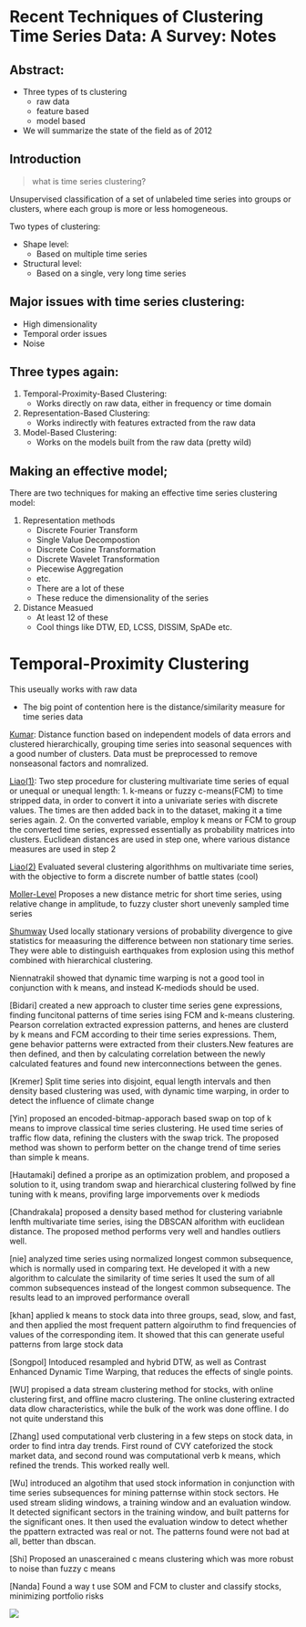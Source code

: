 # Recent Techniques of Clustering Time Series Data: A Survey: Notes

## Abstract: 

* Three types of ts clustering
	* raw data
	* feature based
	* model based
* We will summarize the state of the field as of 2012

## Introduction

> what is time series clustering?

Unsupervised classification of a set of unlabeled time series into groups or clusters, where each group is more or less homogeneous.
 
 Two types of clustering:
 * Shape level:
 	* Based on multiple time series
* Structural level:
	* Based on a single, very long time series 


## Major issues with time series clustering:

* High dimensionality
* Temporal order issues
* Noise

## Three types again:

1. Temporal-Proximity-Based Clustering:
	* Works directly on raw data, either in frequency or time domain
2. Representation-Based Clustering:
	* Works indirectly with features extracted from the raw data
3. Model-Based Clustering:
	* Works on the models built from the raw data (pretty wild)


## Making an effective model;

There are two techniques for making an effective time series clustering model:

1. Representation methods
	* Discrete Fourier Transform
	* Single Value Decompostion
	* Discrete Cosine Transformation
	* Discrete Wavelet Transformation
	* Piecewise Aggregation
	* etc.
	* There are a lot of these
	* These reduce the dimensionality of the series
2. Distance Measued
	* At least 12 of these
	* Cool things like DTW, ED, LCSS, DISSIM, SpADe etc.


# Temporal-Proximity Clustering

This useually works with raw data

* The big point of contention here is the distance/similarity measure for time series data


[Kumar](KumarSeasonalPatterns.pdf): Distance function based on independent models of data errors and clustered hierarchically, grouping time series into seasonal sequences with a good number of clusters. Data must be preprocessed to remove nonseasonal factors and nomralized.

[Liao(1)](Liao-TwoSteps.pdf): Two step procedure for clustering multivariate time series of equal or unequal or unequal length:
	1. k-means or fuzzy c-means(FCM) to time stripped data, in order to convert it into a univariate series with discrete values. The times are then added back in to the dataset, making it a time series again. 
	2. On the converted variable, employ k means or FCM to group the converted time series, expressed essentially as probability matrices into clusters. Euclidean distances are used in step one, where various distance measures are used in step 2

[Liao(2)](LiaoBattle.pdf) Evaluated several clustering algorithhms on multivariate time series, with the objective to form a discrete number of battle states (cool)

[Moller-Level](MollerFuzzyFuzzyShortTime.pdf) Proposes a new distance metric for short time series, using relative change in amplitude, to fuzzy cluster short unevenly sampled time series

[Shumway](ShumwayDiscriminant.pdf) Used locally stationary versions of probability divergence to give statistics for meaasuring the difference between non stationary time series. They were able to distinguish earthquakes from explosion using this methof combined with hierarchical clustering.


Niennatrakil showed that dynamic time warping is not a good tool in conjunction with k means, and instead K-mediods should be used.

[Bidari] created a new approach to cluster time series gene expressions, finding funcitonal patterns of time series ising FCM and k-means clustering. Pearson correlation extracted expression patterns, and henes are clusterd by k means and FCM according to their time series expressions. Them, gene behavior patterns were extracted from their clusters.New features are then defined, and then by calculating correlation between the newly calculated features and found new interconnections between the genes.

[Kremer] Split time series into disjoint, equal length intervals and then density based clustering was used, with dynamic time warping, in order to detect the influence of climate change

[Yin] proposed an encoded-bitmap-apporach based swap on top of k means to improve classical time series clustering. He used time series of traffic flow data, refining the clusters with the swap trick. The proposed method was shown to perform better on the change trend of time series than simple k means.

[Hautamaki] defined a proripe as an optimization problem, and proposed a solution to it, using trandom swap and hierarchical clustering follwed by fine tuning with k means, provifing large imporvements over k mediods

[Chandrakala] proposed a density based method for clustering variabnle lenfth multivariate time series, ising the DBSCAN alforithm with euclidean distance. The proposed method performs very well and handles outliers well.

[nie] analyzed time series using normalized longest common subsequence, which is normally used in comparing text. He developed it with a new algorithm to calculate the similarity of time series It used the sum of all common subsequences instead of the longest common subsequence. The results lead to an improved performance overall

[khan] applied k means to stock data into three groups, sead, slow, and fast, and then applied the most frequent pattern algoiruthm to find frequencies of values of the corresponding item. It showed that this can generate useful patterns from large stock data

[Songpol] Intoduced resampled and hybrid DTW,  as well as Contrast Enhanced Dynamic Time Warping, that reduces the effects of single points.

[WU] propised a data stream clustering method for stocks, with online clustering first, and offline macro clustering. The online clustering extracted data dlow characteristics, while the bulk of the work was done offline. I do not quite understand this

[Zhang] used computational verb clustering in a few steps on stock data, in order to find intra day trends. First round of CVY cateforized the stock market data, and second round was computational verb k means, which refined the trends. This worked really well.

[Wu] introduced an algotihm that used stock information in conjunction with time series subsequences for mining patternse within stock sectors. He used stream sliding windows, a training window and an evaluation window. It detected significant sectors in the training window, and built patterns for the significant ones. It then used the evaluation window to detect whether the ppattern extracted was real or not. The patterns found were not bad at all, better than dbscan.

[Shi] Proposed an unascerained c means clustering which was more robust to noise than fuzzy c means

[Nanda] Found a way t use SOM and FCM to cluster and classify stocks, minimizing portfolio risks

![](https://i.imgur.com/7cVDBB2.png)

